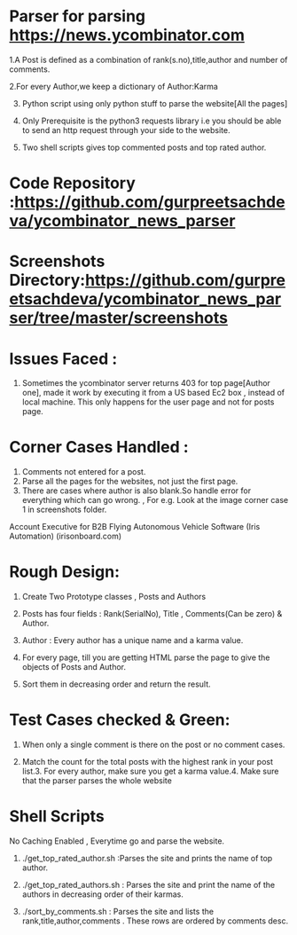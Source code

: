 Parser for parsing https://news.ycombinator.com
================================================
1.A Post is defined as a combination of rank(s.no),title,author and number of comments.

2.For every Author,we keep a dictionary of Author:Karma

3. Python script using only python stuff to parse the website[All the pages]

4. Only Prerequisite is the python3 requests library i.e you should be able to send an http request through your side to the website.

5. Two shell scripts gives top commented posts and top rated author.


Code Repository :https://github.com/gurpreetsachdeva/ycombinator_news_parser
=================

Screenshots Directory:https://github.com/gurpreetsachdeva/ycombinator_news_parser/tree/master/screenshots
======================

Issues Faced : 
==========================
1. Sometimes the ycombinator server returns 403 for top page[Author one], made it work by executing it from a US based Ec2 box , instead of local machine. This only happens for the user page and not for posts page.

Corner Cases Handled : 
==========================
1. Comments not entered for a post.
2. Parse all the pages for the websites, not just the first page.
3. There are cases where author is also blank.So handle error for everything which can go wrong. , For e.g. Look at the image corner case 1 in screenshots folder.

Account Executive for B2B Flying Autonomous Vehicle Software (Iris Automation) (irisonboard.com)

Rough Design:
=============================

1. Create Two Prototype classes , Posts and Authors

2. Posts has four fields : Rank(SerialNo), Title , Comments(Can be zero) & Author.
3. Author : Every author has a unique name and a karma value.

4. For every page, till you are getting HTML parse the page to give the objects of Posts and Author.

5. Sort them in decreasing order and return the result.

Test Cases checked & Green:
=======================================


1. When only a single comment is there on the post or no comment cases.

2. Match the count for the total posts with the highest rank in your post list.3. For every author, make sure you get a karma value.4. Make sure that the parser parses the whole website


Shell Scripts 
=======================

No Caching Enabled , Everytime go and parse the website.
1. ./get_top_rated_author.sh :Parses the site and prints the name of top author.

2. ./get_top_rated_authors.sh : Parses the site and print the name of the authors in decreasing order of their karmas.

3. ./sort_by_comments.sh : Parses the site and lists the rank,title,author,comments . These rows are ordered by comments desc.
